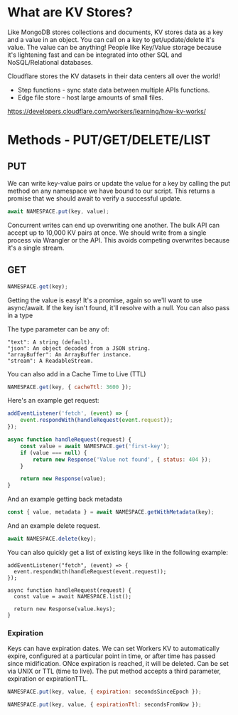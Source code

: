 # What are KV Stores?

Like MongoDB stores collections and documents, KV stores data as a key and a value in an object. You can call on a key to get/update/delete it's value. The value can be anything! People like Key/Value storage because it's lightening fast and can be integrated into other SQL and NoSQL/Relational databases.

Cloudflare stores the KV datasets in their data centers all over the world! 
* Step functions - sync state data between multiple APIs functions.
* Edge file store - host large amounts of small files.

https://developers.cloudflare.com/workers/learning/how-kv-works/

# Methods - PUT/GET/DELETE/LIST

## PUT

We can write key-value pairs or update the value for a key by calling the put method on any namespace we have bound to our script. This returns a promise that we should await to verify a successful update.

```js
await NAMESPACE.put(key, value);
```

Concurrent writes can end up overwriting one another. The bulk API can accept up to 10,000 KV pairs at once. We should write from a single process via Wrangler or the API. This avoids competing overwrites because it's a single stream.

## GET

```js
NAMESPACE.get(key);
```

Getting the value is easy! It's a promise, again so we'll want to use async/await. If the key isn't found, it'll resolve with a null. You can also pass in a type

The type parameter can be any of:

```
"text": A string (default).
"json": An object decoded from a JSON string.
"arrayBuffer": An ArrayBuffer instance.
"stream": A ReadableStream.
```

You can also add in a Cache Time to Live (TTL)

```js
NAMESPACE.get(key, { cacheTtl: 3600 });
```

Here's an example get request:

```js
addEventListener('fetch', (event) => {
	event.respondWith(handleRequest(event.request));
});

async function handleRequest(request) {
	const value = await NAMESPACE.get('first-key');
	if (value === null) {
		return new Response('Value not found', { status: 404 });
	}

	return new Response(value);
}
```

And an example getting back metadata

```js
const { value, metadata } = await NAMESPACE.getWithMetadata(key);
```

And an example delete request.

```js
await NAMESPACE.delete(key);
```

You can also quickly get a list of existing keys like in the following example:

```
addEventListener("fetch", (event) => {
  event.respondWith(handleRequest(event.request));
});

async function handleRequest(request) {
  const value = await NAMESPACE.list();

  return new Response(value.keys);
}
```

### Expiration

Keys can have expiration dates. We can set Workers KV to automatically expire, configured at a particular point in time, or after time has passed since midification. ONce expiration is reached, it will be deleted. Can be set via UNIX or TTL (time to live). The put method accepts a third parameter, expiration or expirationTTL.

```js
NAMESPACE.put(key, value, { expiration: secondsSinceEpoch });

NAMESPACE.put(key, value, { expirationTtl: secondsFromNow });
```

